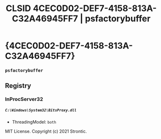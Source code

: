 ﻿---
title: "CLSID 4CEC0D02-DEF7-4158-813A-C32A46945FF7 | psfactorybuffer"
excerpt: What is COM-Object CLSID 4CEC0D02-DEF7-4158-813A-C32A46945FF7?
---

# {4CEC0D02-DEF7-4158-813A-C32A46945FF7}

### `psfactorybuffer`

## Registry


### InProcServer32

##### `C:\Windows\System32\BitsProxy.dll`
* ThreadingModel: `both`

MIT License. Copyright (c) 2021 Strontic.


